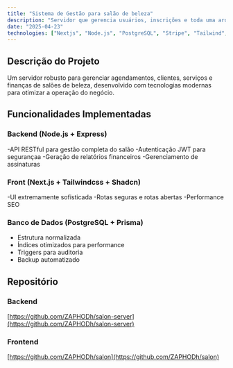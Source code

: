 ```yaml
---
title: "Sistema de Gestão para salão de beleza"
description: "Servidor que gerencia usuários, inscrições e toda uma arquitetura para gestão de salão de beleza"
date: "2025-04-23"
technologies: ["Nextjs", "Node.js", "PostgreSQL", "Stripe", "Tailwind","Typescript"]
---
```


## Descrição do Projeto

Um servidor robusto para gerenciar agendamentos, clientes, serviços e finanças de salões de beleza, desenvolvido com tecnologias modernas para otimizar a operação do negócio.

## Funcionalidades Implementadas

### Backend (Node.js + Express)
-API RESTful para gestão completa do salão
-Autenticação JWT para segurançaa
-Geração de relatórios financeiros
-Gerenciamento de assinaturas

### Front (Next.js + Tailwindcss + Shadcn)
-UI extremamente sofisticada
-Rotas seguras e rotas abertas
-Performance SEO


### Banco de Dados (PostgreSQL + Prisma)
- Estrutura normalizada
- Índices otimizados para performance
- Triggers para auditoria
- Backup automatizado

## Repositório
   ### Backend
   [https://github.com/ZAPHODh/salon-server](https://github.com/ZAPHODh/salon-server)
   ### Frontend
   [https://github.com/ZAPHODh/salon](https://github.com/ZAPHODh/salon)
